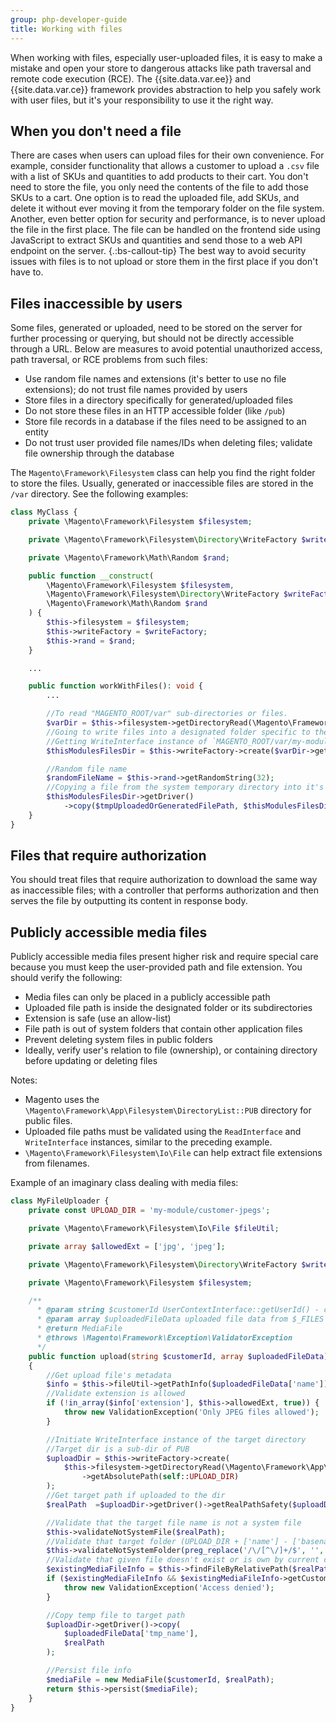 ```yaml
---
group: php-developer-guide
title: Working with files
---
```


When working with files, especially user-uploaded files, it is easy to make a mistake and open your store to dangerous
attacks like path traversal and remote code execution (RCE). The {{site.data.var.ee}} and {{site.data.var.ce}} framework provides abstraction to help you safely work with user files,
but it's your responsibility to use it the right way.

## When you don't need a file
There are cases when users can upload files for their own convenience. For example, consider functionality that allows
a customer to upload a `.csv` file with a list of SKUs and quantities to add products to their cart. You don't need to
store the file, you only need the contents of the file to add those SKUs to a cart. One option is to read the uploaded file, add
SKUs, and delete it without ever moving it from the  temporary folder on the file system. Another, even better option for security and
performance, is to never upload the file in the first place. The file can be handled on the frontend side using JavaScript
to extract SKUs and quantities and send those to a web API endpoint on the server.
{.:bs-callout-tip}
The best way to avoid security issues with files is to not upload or store them in the first place
if you don't have to.

## Files inaccessible by users
Some files, generated or uploaded, need to be stored on the server for further processing or querying, but should not be directly
accessible through a URL. Below are measures to avoid potential unauthorized access, path traversal, or RCE problems
from such files:

*  Use random file names and extensions (it's better to use no file extensions); do not trust file names provided by users
*  Store files in a directory specifically for generated/uploaded files
*  Do not store these files in an HTTP accessible folder (like `/pub`)
*  Store file records in a database if the files need to be assigned to an entity
*  Do not trust user provided file names/IDs when deleting files; validate file ownership through the database

The `Magento\Framework\Filesystem` class can help you find the right folder to store the files. Usually,
generated or inaccessible files are stored in the `/var` directory. See the following examples:

```php
class MyClass {
    private \Magento\Framework\Filesystem $filesystem;

    private \Magento\Framework\Filesystem\Directory\WriteFactory $writeFactory;

    private \Magento\Framework\Math\Random $rand;

    public function __construct(
        \Magento\Framework\Filesystem $filesystem,
        \Magento\Framework\Filesystem\Directory\WriteFactory $writeFactory,
        \Magento\Framework\Math\Random $rand
    ) {
        $this->filesystem = $filesystem;
        $this->writeFactory = $writeFactory;
        $this->rand = $rand;
    }

    ...

    public function workWithFiles(): void {
        ...

        //To read "MAGENTO_ROOT/var" sub-directories or files.
        $varDir = $this->filesystem->getDirectoryRead(\Magento\Framework\App\Filesystem\DirectoryList::VAR_DIR);
        //Going to write files into a designated folder specific to these type of files and functionality
        //Getting WriteInterface instance of `MAGENTO_ROOT/var/my-modules-dir`
        $thisModulesFilesDir = $this->writeFactory->create($varDir->getAbsolutePath('my-modules-dir'));

        //Random file name
        $randomFileName = $this->rand->getRandomString(32);
        //Copying a file from the system temporary directory into it's new path
        $thisModulesFilesDir->getDriver()
            ->copy($tmpUploadedOrGeneratedFilePath, $thisModulesFilesDir->getAbsolutePath($randomFileName));
    }
}
```

## Files that require authorization
You should treat files that require authorization to download the same way as inaccessible files;
with a controller that performs authorization and then serves the file by outputting its content in response body.

## Publicly accessible media files
Publicly accessible media files present higher risk and require special care because you must keep the user-provided path
and file extension. You should verify the following:

*  Media files can only be placed in a publicly accessible path
*  Uploaded file path is inside the designated folder or its subdirectories
*  Extension is safe (use an allow-list)
*  File path is out of system folders that contain other application files
*  Prevent deleting system files in public folders
*  Ideally, verify user's relation to file (ownership), or containing directory before updating or deleting files

Notes:

*  Magento uses the `\Magento\Framework\App\Filesystem\DirectoryList::PUB` directory for public files.
*  Uploaded file paths must be validated using the `ReadInterface` and `WriteInterface` instances, similar to the preceding example.
*  `\Magento\Framework\Filesystem\Io\File` can help extract file extensions from filenames.

Example of an imaginary class dealing with media files:

```php
class MyFileUploader {
    private const UPLOAD_DIR = 'my-module/customer-jpegs';

    private \Magento\Framework\Filesystem\Io\File $fileUtil;

    private array $allowedExt = ['jpg', 'jpeg'];

    private \Magento\Framework\Filesystem\Directory\WriteFactory $writeFactory;

    private \Magento\Framework\Filesystem $filesystem;

    /**
      * @param string $customerId UserContextInterface::getUserId() - current customer
      * @param array $uploadedFileData uploaded file data from $_FILES
      * @return MediaFile
      * @throws \Magento\Framework\Exception\ValidatorException
      */
    public function upload(string $customerId, array $uploadedFileData): MediaFile
    {
        //Get upload file's metadata
        $info = $this->fileUtil->getPathInfo($uploadedFileData['name']);
        //Validate extension is allowed
        if (!in_array($info['extension'], $this->allowedExt, true)) {
            throw new ValidationException('Only JPEG files allowed');
        }

        //Initiate WriteInterface instance of the target directory
        //Target dir is a sub-dir of PUB
        $uploadDir = $this->writeFactory->create(
            $this->filesystem->getDirectoryRead(\Magento\Framework\App\Filesystem\DirectoryList::PUB)
                ->getAbsolutePath(self::UPLOAD_DIR)
        );
        //Get target path if uploaded to the dir
        $realPath  =$uploadDir->getDriver()->getRealPathSafety($uploadDir->getAbsolutePath($uploadedFileData['name']));

        //Validate that the target file name is not a system file
        $this->validateNotSystemFile($realPath);
        //Validate that target folder (UPLOAD_DIR + ['name'] - ['basename']) is not a system folder
        $this->validateNotSystemFolder(preg_replace('/\/[^\/]+/$', '', $realPath));
        //Validate that given file doesn't exist or is own by current customer
        $existingMediaFileInfo = $this->findFileByRelativePath($realPath);
        if ($existingMediaFileInfo && $existingMediaFileInfo->getCustomerId() !== $customerId) {
            throw new ValidationException('Access denied');
        }

        //Copy temp file to target path
        $uploadDir->getDriver()->copy(
            $uploadedFileData['tmp_name'],
            $realPath
        );

        //Persist file info
        $mediaFile = new MediaFile($customerId, $realPath);
        return $this->persist($mediaFile);
    }
}
```
